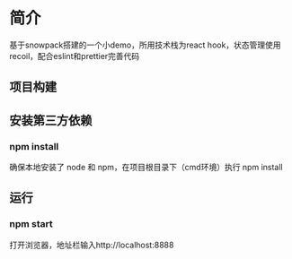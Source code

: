 # 简介
基于snowpack搭建的一个小demo，所用技术栈为react hook，状态管理使用recoil，配合eslint和prettier完善代码

## 项目构建



## 安装第三方依赖

### npm install

确保本地安装了 node 和 npm，在项目根目录下（cmd环境）执行 npm install

## 运行

### npm start

打开浏览器，地址栏输入http://localhost:8888
